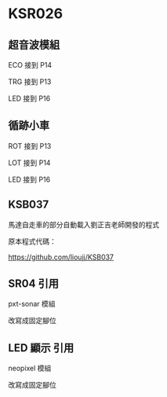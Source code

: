 # KSR026

## 超音波模組

ECO 接到 P14

TRG 接到 P13

LED 接到 P16

## 循跡小車

ROT 接到 P13

LOT 接到 P14

LED 接到 P16



## KSB037 

馬達自走車的部分自動載入劉正吉老師開發的程式

原本程式代碼：

https://github.com/lioujj/KSB037

## SR04 引用

pxt-sonar 模組

改寫成固定腳位

## LED 顯示 引用

neopixel 模組

改寫成固定腳位
